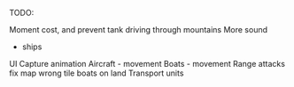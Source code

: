TODO:

Moment cost, and prevent tank driving through mountains
More sound
 - ships

UI
Capture animation
Aircraft - movement
Boats - movement
Range attacks
fix map wrong tile
boats on land
Transport units
